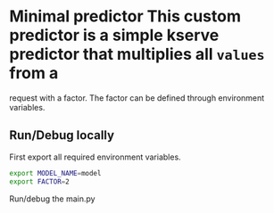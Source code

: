 # Minimal predictor This custom predictor is a simple kserve predictor that multiplies all `values` from a
request with a factor. The factor can be defined through environment variables. 


## Run/Debug locally

First export all required environment variables. 

```bash 
export MODEL_NAME=model
export FACTOR=2
```

Run/debug the main.py
